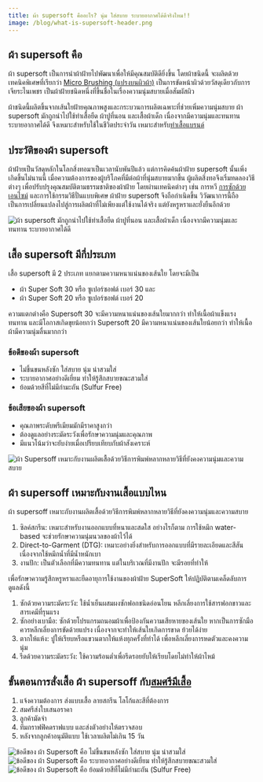 ```yaml
---
title: ผ้า supersoft คืออะไร? นุ่ม ใส่สบาย ระบายอากาศได้ดีจริงไหม!!
image: /blog/what-is-supersoft-header.png
---
```


## ผ้า supersoft คือ

ผ้า supersoft เป็นการนำผ้าฝ้ายไปพัฒนาเพื่อให้มีคุณสมบัติดียิ่งขึ้น โดยผ้าชนิดนี้ จะผลิตด้วยเทคนิคพิเศษที่เรียกว่า [Micro Brushing (แปรงบนผิวผ้า)](https://www.kottonexpress.com/post/blogrp-%E0%B8%8A%E0%B8%A7%E0%B8%99%E0%B8%A3%E0%B8%B9%E0%B9%89%E0%B8%88%E0%B8%B1%E0%B8%81%E0%B8%9C%E0%B9%89%E0%B8%B24%E0%B8%9B%E0%B8%A3%E0%B8%B0%E0%B9%80%E0%B8%A0%E0%B8%97%E0%B8%97%E0%B8%B5%E0%B9%88%E0%B9%82%E0%B8%A3%E0%B8%87%E0%B8%87%E0%B8%B2%E0%B8%99%E0%B8%9C%E0%B8%A5%E0%B8%B4%E0%B8%95%E0%B9%80%E0%B8%AA%E0%B8%B7%E0%B9%89%E0%B8%AD%E0%B9%82%E0%B8%9B%E0%B9%82%E0%B8%A5) เป็นการขัดหน้าผิวด้วยวัสดุเดียวกับการเจียระไนเพชร เป็นผ้าฝ้ายชนิดหนึ่งที่ขึ้นชื่อในเรื่องความนุ่มสบายเมื่อสัมผัสผิว 

ผ้าชนิดนี้ผลิตขึ้นจากเส้นใยฝ้ายคุณภาพสูงและกระบวนการผลิตเฉพาะที่ช่วยเพิ่มความนุ่มสบาย ผ้า supersoft  มักถูกนำไปใช้ทำเสื้อยืด ผ้าปูที่นอน และเสื้อผ้าเด็ก เนื่องจากมีความนุ่มและทนทาน ระบายอากาศได้ดี จึงเหมาะสำหรับใช้ในชีวิตประจำวัน เหมาะสำหรับ[ทำเสื้อแบรนด์](how-to-start-your-own-tshirt-business)

## ประวัติของผ้า supersoft

ผ้าฝ้ายเป็นวัสดุหลักในโลกสิ่งทอมาเป็นเวลานับพันปีแล้ว แต่การคิดค้นผ้าฝ้าย supersoft นั้นเพิ่งเกิดขึ้นไม่นานนี้ เมื่อความต้องการของผู้บริโภคที่มีต่อผ้าที่นุ่มสบายมากขึ้น ผู้ผลิตสิ่งทอจึงเริ่มทดลองวิธีต่างๆ เพื่อปรับปรุงคุณสมบัติตามธรรมชาติของผ้าฝ้าย โดยผ่านเทคนิคต่างๆ เช่น การหวี [การซักด้วยเอนไซม์](https://oneandallthailand.com/power-enzyme-is-new-detergent/) และการใช้กรรมวิธีปั่นแบบพิเศษ ผ้าฝ้าย supersoft จึงถือกำเนิดขึ้น วิวัฒนาการนี้ถือเป็นการเปลี่ยนแปลงไปสู่การผลิตผ้าที่ไม่เพียงแต่ใช้งานได้จริง แต่ยังหรูหราและยั่งยืนอีกด้วย

![ผ้า supersoft  มักถูกนำไปใช้ทำเสื้อยืด ผ้าปูที่นอน และเสื้อผ้าเด็ก เนื่องจากมีความนุ่มและทนทาน ระบายอากาศได้ดี](/blog/what-is-supersoft-1.jpeg)

## เสื้อ supersoft มีกี่ประเภท

เสื้อ supersoft มี 2 ประเภท แยกตามความหนาแน่นของเส้นใย โดยจะมีเป็น

- ผ้า Super Soft 30 หรือ ซูเปอร์ซอฟต์ เบอร์ 30 และ
- ผ้า Super Soft 20 หรือ ซูเปอร์ซอฟต์ เบอร์ 20

ความแตกต่างคือ Supersoft 30 จะมีความหนาแน่นของเส้นใยมากกว่า ทำให้เนื้อผ้าแข็งแรง ทนทาน และมีโอกาสเกิดขุยน้อยกว่า Supersoft 20 มีความหนาแน่นของเส้นใยน้อยกว่า ทำให้เนื้อผ้ามีความนุ่มลื่นมากกว่า

### ข้อดีของผ้า supersoft

- ไม่ขึ้นขนหลังซัก ใส่สบาย นุ่ม น่าสวมใส่ 
- ระบายอากาศอย่างดีเยี่ยม ทำให้รู้สึกสบายขณะสวมใส่
- ย้อมด้วยสีที่ไม่มีกำมะถัน (Sulfur Free)

### ข้อเสียของผ้า supersoft

- คุณภาพระดับพรีเมียมมักมีราคาสูงกว่า
- ต้องดูแลอย่างระมัดระวังเพื่อรักษาความนุ่มและคุณภาพ
- มีแนวโน้มว่าจะยับง่ายเมื่อเปรียบเทียบกับผ้าสังเคราะห์

![ผ้า Supersoff เหมาะกับงานผลิตเสื้อด้วยวิธีการพิมพ์หลากหลายวิธีที่ยังคงความนุ่มและความสบาย](/blog/what-is-supersoft-2.jpg)

## ผ้า supersoff เหมาะกับงานเสื้อแบบไหน

ผ้า supersoff เหมาะกับงานผลิตเสื้อด้วยวิธีการพิมพ์หลากหลายวิธีที่ยังคงความนุ่มและความสบาย

1. ซิลค์สกรีน: เหมาะสำหรับงานออกแบบที่หนาและสดใส อย่างไรก็ตาม การใช้หมึก water-based จะช่วยรักษาความนุ่มนวลของผ้าไว้ได้
2. Direct-to-Garment (DTG): เหมาะอย่างยิ่งสำหรับการออกแบบที่มีรายละเอียดและสีสัน เนื่องจากใช้หมึกน้ำที่มีน้ำหนักเบา
3. งานปัก: เป็นตัวเลือกที่มีความทนทาน แต่ในบริเวณที่มีงานปัก จะมีรอยที่ทำให้

เพื่อรักษาความรู้สึกหรูหราและยืดอายุการใช้งานของผ้าฝ้าย SuperSoft ให้ปฏิบัติตามเคล็ดลับการดูแลดังนี้

1. ซักด้วยความระมัดระวัง: ใช้น้ำเย็นผสมผงซักฟอกชนิดอ่อนโยน หลีกเลี่ยงการใช้สารฟอกขาวและสารเคมีที่รุนแรง
2. ซักอย่างเบามือ: ซักด้วยโปรแกรมถนอมผ้าเพื่อป้องกันความเสียหายของเส้นใย หากเป็นการซักมือ ควรหลีกเลี่ยงการขัดด้วยแปรง เนื่องจากจะทำให้เส้นใยเกิดการขาด ย้วยได้ง่าย
3. ตากให้แห้ง: ปูให้เรียบหรือแขวนตากให้แห้งทุกครั้งที่ทำได้ เพื่อหลีกเลี่ยงการหดตัวและคงความนุ่ม
4. รีดด้วยความระมัดระวัง: ใช้ความร้อนต่ำเพื่อรีดรอยยับให้เรียบโดยไม่ทำให้ผ้าไหม้

## ขั้นตอนการสั่งเสื้อ ผ้า supersoff กับ[สมศรีมีเสื้อ](/)

1. แจ้งความต้องการ ส่งแบบเสื้อ ลายสกรีน โลโก้และสีที่ต้องการ 
2. สมศรีส่งใบเสนอราคา
3. ลูกค้ามัดจำ
4. ทีมกราฟฟิคดราฟแบบ และส่งตัวอย่างให้ตรวจสอบ
5. หลังจากลูกค้าอนุมัติแบบ ใช้เวลาผลิตไม่เกิน 15 วัน

![ข้อดีของ ผ้า Supersoft คือ ไม่ขึ้นขนหลังซัก ใส่สบาย นุ่ม น่าสวมใส่](/blog/what-is-supersoft-3.jpg)
![ข้อดีของ ผ้า Supersoft คือ ระบายอากาศอย่างดีเยี่ยม ทำให้รู้สึกสบายขณะสวมใส่](/blog/what-is-supersoft-4.jpg)
![ข้อดีของ ผ้า Supersoft คือ ย้อมด้วยสีที่ไม่มีกำมะถัน (Sulfur Free)](/blog/what-is-supersoft-5.jpg)